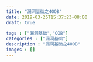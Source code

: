 ```yaml
---
title: "漏洞基础之4OOB"
date: 2019-03-25T15:37:23+08:00
draft: true

tags : ["漏洞基础","OOB"]
categories : ["漏洞基础"]
description : "漏洞基础之4OOB"
images : []
---
```


